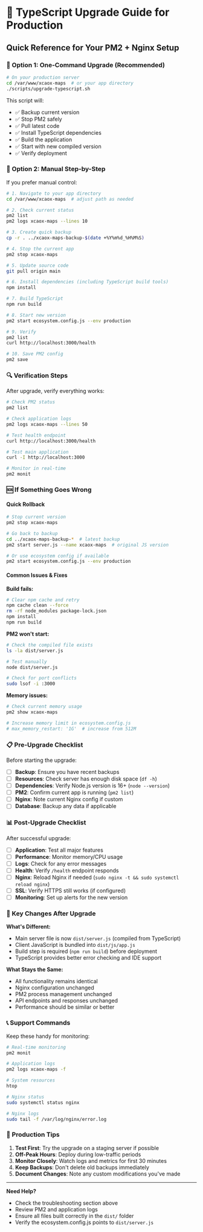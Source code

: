 # 🔄 TypeScript Upgrade Guide for Production

## Quick Reference for Your PM2 + Nginx Setup

### 🚀 Option 1: One-Command Upgrade (Recommended)

```bash
# On your production server
cd /var/www/xcaox-maps  # or your app directory
./scripts/upgrade-typescript.sh
```

This script will:
- ✅ Backup current version
- ✅ Stop PM2 safely
- ✅ Pull latest code
- ✅ Install TypeScript dependencies
- ✅ Build the application
- ✅ Start with new compiled version
- ✅ Verify deployment

### 🔧 Option 2: Manual Step-by-Step

If you prefer manual control:

```bash
# 1. Navigate to your app directory
cd /var/www/xcaox-maps  # adjust path as needed

# 2. Check current status
pm2 list
pm2 logs xcaox-maps --lines 10

# 3. Create quick backup
cp -r . ../xcaox-maps-backup-$(date +%Y%m%d_%H%M%S)

# 4. Stop the current app
pm2 stop xcaox-maps

# 5. Update source code
git pull origin main

# 6. Install dependencies (including TypeScript build tools)
npm install

# 7. Build TypeScript
npm run build

# 8. Start new version
pm2 start ecosystem.config.js --env production

# 9. Verify
pm2 list
curl http://localhost:3000/health

# 10. Save PM2 config
pm2 save
```

### 🔍 Verification Steps

After upgrade, verify everything works:

```bash
# Check PM2 status
pm2 list

# Check application logs
pm2 logs xcaox-maps --lines 50

# Test health endpoint
curl http://localhost:3000/health

# Test main application
curl -I http://localhost:3000

# Monitor in real-time
pm2 monit
```

### 🆘 If Something Goes Wrong

#### Quick Rollback
```bash
# Stop current version
pm2 stop xcaox-maps

# Go back to backup
cd ../xcaox-maps-backup-*  # latest backup
pm2 start server.js --name xcaox-maps  # original JS version

# Or use ecosystem config if available
pm2 start ecosystem.config.js --env production
```

#### Common Issues & Fixes

**Build fails:**
```bash
# Clear npm cache and retry
npm cache clean --force
rm -rf node_modules package-lock.json
npm install
npm run build
```

**PM2 won't start:**
```bash
# Check the compiled file exists
ls -la dist/server.js

# Test manually
node dist/server.js

# Check for port conflicts
sudo lsof -i :3000
```

**Memory issues:**
```bash
# Check current memory usage
pm2 show xcaox-maps

# Increase memory limit in ecosystem.config.js
# max_memory_restart: '1G'  # increase from 512M
```

### 📋 Pre-Upgrade Checklist

Before starting the upgrade:

- [ ] **Backup**: Ensure you have recent backups
- [ ] **Resources**: Check server has enough disk space (`df -h`)
- [ ] **Dependencies**: Verify Node.js version is 16+ (`node --version`)
- [ ] **PM2**: Confirm current app is running (`pm2 list`)
- [ ] **Nginx**: Note current Nginx config if custom
- [ ] **Database**: Backup any data if applicable

### 📊 Post-Upgrade Checklist

After successful upgrade:

- [ ] **Application**: Test all major features
- [ ] **Performance**: Monitor memory/CPU usage
- [ ] **Logs**: Check for any error messages
- [ ] **Health**: Verify `/health` endpoint responds
- [ ] **Nginx**: Reload Nginx if needed (`sudo nginx -t && sudo systemctl reload nginx`)
- [ ] **SSL**: Verify HTTPS still works (if configured)
- [ ] **Monitoring**: Set up alerts for the new version

### 🎯 Key Changes After Upgrade

**What's Different:**
- Main server file is now `dist/server.js` (compiled from TypeScript)
- Client JavaScript is bundled into `dist/js/app.js`
- Build step is required (`npm run build`) before deployment
- TypeScript provides better error checking and IDE support

**What Stays the Same:**
- All functionality remains identical
- Nginx configuration unchanged
- PM2 process management unchanged
- API endpoints and responses unchanged
- Performance should be similar or better

### 📞 Support Commands

Keep these handy for monitoring:

```bash
# Real-time monitoring
pm2 monit

# Application logs
pm2 logs xcaox-maps -f

# System resources
htop

# Nginx status
sudo systemctl status nginx

# Nginx logs
sudo tail -f /var/log/nginx/error.log
```

### 🔐 Production Tips

1. **Test First**: Try the upgrade on a staging server if possible
2. **Off-Peak Hours**: Deploy during low-traffic periods
3. **Monitor Closely**: Watch logs and metrics for first 30 minutes
4. **Keep Backups**: Don't delete old backups immediately
5. **Document Changes**: Note any custom modifications you've made

---

**Need Help?** 
- Check the troubleshooting section above
- Review PM2 and application logs
- Ensure all files built correctly in the `dist/` folder
- Verify the ecosystem.config.js points to `dist/server.js`
